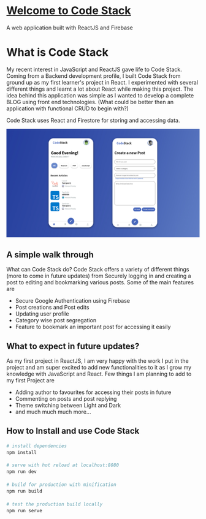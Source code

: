 # [Welcome to Code Stack](https://code-stack.netlify.app)
A web application built with ReactJS and Firebase

# What is Code Stack
My recent interest in JavaScript and ReactJS gave life to Code Stack. Coming from a Backend development profile, I built Code Stack from ground up as my first learner's project in React.
I experimented with several different things and learnt a lot about React while making this project.
The idea behind this application was simple as I wanted to develop a complete BLOG using front end technologies. (What could be better then an application with functional CRUD to begin with?)

Code Stack uses React and Firestore for storing and accessing data.

<img src="https://raw.githubusercontent.com/manasvi-pandey/code-stack/main/public/images/code-stack.jpg?token=ASRCTAPFZG7IDPTDWTGCAYLBDEK5Q" alt="Code Stack" />

## A simple walk through

What can Code Stack do?
Code Stack offers a variety of different things (more to come in future updates) from Securely logging in and creating a post to editing and bookmarking various posts.
Some of the main features are 
- Secure Google Authentication using Firebase
- Post creations and Post edits
- Updating user profile
- Category wise post segregation 
- Feature to bookmark an important post for accessing it easily

## What to expect in future updates?

As my first project in ReactJS, I am very happy with the work I put in the project and am super excited to add new functionalities to it as I grow my knowledge with JavaScript and React.
Few things I am planning to add to my first Project are
- Adding author to favourites for accessing their posts in future
- Commenting on posts and post replying
- Theme switching between Light and Dark
- and much much much more...

## How to Install and use Code Stack
``` bash
# install dependencies
npm install

# serve with hot reload at localhost:8080
npm run dev

# build for production with minification
npm run build

# test the production build locally
npm run serve
```